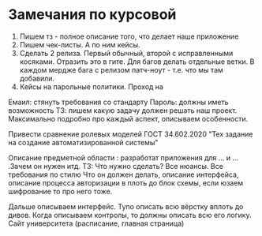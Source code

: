 # Замечания по курсовой

1. Пишем тз - полное описание того, что делает наше приложение
2. Пишем чек-листы. А по ним кейсы.
3. Сделать 2 релиза. Первый обычный, второй с исправленными косяками. Отразить это в гите. Для багов делать отдельные ветки. В каждом мердже бага с релизом патч-ноут - т.е. что мы там добавили.
4. Кейсы на парольные политики. Проход на

Емаил: стянуть требования со стандарту
Пароль: должны иметь возможность
ТЗ: пишем какую задачу должен решать наш проект. Максимально подробно про каждый аспект, описываем особенности.

Привести сравнение ролевых моделей
ГОСТ 34.602.2020 "Тех задание на создание автоматизированной системы"

Описание предметной области : разработат приложения для  ... и ... .Зачем он нужен итд.
ТЗ: Что нужно сделать? Все нюансы. Все требования по стилю Что он должен делать, описание интерфейса, описание процесса авторизации в плоть до блок схемы, если юзаем шифрование то про него тоже.

Дальше описываем интерфейс. Тупо описать всю вёрстку вплоть до дивов. Когда описываем контролы, то должны описать всю его логику. Сайт университета (расписание, главная страница)
